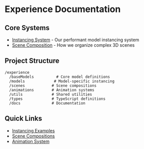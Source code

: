 # Experience Documentation

## Core Systems

- [Instancing System](core/INSTANCING.md) - Our performant model instancing system
- [Scene Composition](core/SCENE_COMPOSITION.md) - How we organize complex 3D scenes

## Project Structure

```
/experience
  /baseModels          # Core model definitions
  /models             # Model-specific instancing
  /scenes            # Scene compositions
  /animations        # Animation systems
  /utils             # Shared utilities
  /types             # TypeScript definitions
  /docs              # Documentation
```

## Quick Links

- [Instancing Examples](../baseModels/shared/examples)
- [Scene Compositions](../scenes/mainScene/compositions)
- [Animation System](../animations)
